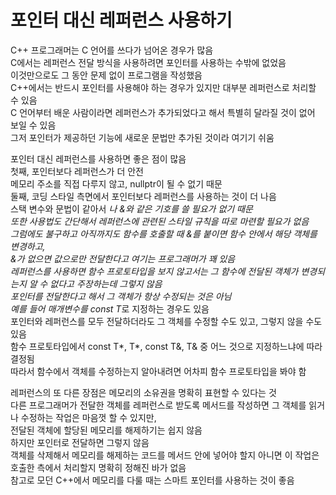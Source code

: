 # 포인터 대신 레퍼런스 사용하기

C++ 프로그래머는 C 언어를 쓰다가 넘어온 경우가 많음     
C에서는 레퍼런스 전달 방식을 사용하려면 포인터를 사용하는 수밖에 없었음     
이것만으로도 그 동안 문제 없이 프로그램을 작성했음  
C++에서는 반드시 포인터를 사용해야 하는 경우가 있지만 대부분 레퍼런스로 처리할 수 있음  
C 언어부터 배운 사람이라면 레퍼런스가 추가되었다고 해서 특별히 달라질 것이 없어 보일 수 있음    
그저 포인터가 제공하던 기능에 새로운 문법만 추가된 것이라 여기기 쉬움   

포인터 대신 레퍼런스를 사용하면 좋은 점이 많음  
첫째, 포인터보다 레퍼런스가 더 안전     
메모리 주소를 직접 다루지 않고, nullptr이 될 수 없기 때문   
둘째, 코딩 스타일 측면에서 포인터보다 레퍼런스를 사용하는 것이 더 나음  
스택 변수와 문법이 같아서 *나 &와 같은 기호를 쓸 필요가 없기 때문   
또한 사용법도 간단해서 레퍼런스에 관련된 스타일 규칙을 따로 마련할 필요가 없음  
그럼에도 불구하고 아직까지도 함수를 호출할 때 &를 붙이면 함수 안에서 해당 객체를 변경하고,  
 &가 없으면 값으로만 전달한다고 여기는 프로그래머가 꽤 있음     
레퍼런스를 사용하면 함수 프로토타입을 보지 않고서는 그 함수에 전달된 객체가 변경되는지 알 수 없다고 주장하는데 그렇지 않음  
포인터를 전달한다고 해서 그 객체가 항상 수정되는 것은 아님  
예를 들어 매개변수를 const T*로 지정하는 경우도 있음    
포인터와 레퍼런스를 모두 전달하더라도 그 객체를 수정할 수도 있고, 그렇지 않을 수도 있음     
함수 프로토타입에서 const T*, T*, const T&, T& 중 어느 것으로 지정하느냐에 따라 결정됨  
따라서 함수에서 객체를 수정하는지 알아내려면 어차피 함수 프로토타입을 봐야 함   

레퍼런스의 또 다른 장점은 메모리의 소유권을 명확히 표현할 수 있다는 것  
다른 프로그래머가 전달한 객체를 레퍼런스로 받도록 메서드를 작성하면 그 객체를 읽거나 수정하는 작업은 마음껏 할 수 있지만,   
전달된 객체에 할당된 메모리를 해제하기는 쉽지 않음  
하지만 포인터로 전달하면 그렇지 않음    
객체를 삭제해서 메모리를 해제하는 코드를 메서드 안에 넣어야 할지 아니면 이 작업은 호출한 측에서 처리할지 명확히 정해진 바가 없음    
참고로 모던 C++에서 메모리를 다룰 때는 스마트 포인터를 사용하는 것이 좋음   